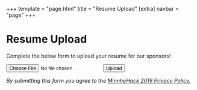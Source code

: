 +++
template = "page.html"
title = "Resume Upload"
[extra]
navbar = "page"
+++

# Resume Upload

Complete the below form to upload your resume for our sponsors!

<form method="POST" action="FILLMEIN" enctype="multipart/form-data" id="resume-form">
  <input type=file name=file>
  <input type=submit value=Upload>
</form>

<i>By submitting this form you agree to the <a href="/privacypolicy">MinnheHack 2019 Privacy Policy.</a></i>


<script type="text/javascript">
	var token = window.location.href.split("?")[1];
	document.querySelector("#resume-form").action="/api2/resumeupload/"+token;
</script>
